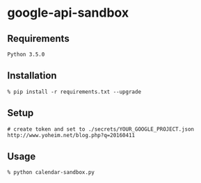 # google-api-sandbox

## Requirements
```
Python 3.5.0
```

## Installation
```
% pip install -r requirements.txt --upgrade
```

## Setup
```
# create token and set to ./secrets/YOUR_GOOGLE_PROJECT.json
http://www.yoheim.net/blog.php?q=20160411
```

## Usage
```
% python calendar-sandbox.py
```
